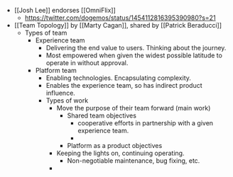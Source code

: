 - [[Josh Lee]] endorses [[OmniFlix]]
    - https://twitter.com/dogemos/status/1454112816395390980?s=21
- [[Team Topology]] by [[Marty Cagan]], shared by [[Patrick Beraducci]]
    - Types of team
        - Experience team
            - Delivering the end value to users. Thinking about the journey.
            - Most empowered when given the widest possible latitude to operate in without approval.
        - Platform team
            - Enabling technologies. Encapsulating complexity.
            - Enables the experience team, so has indirect product influence.
            - Types of work
                - Move the purpose of their team forward (main work)
                    - Shared team objectives
                        - cooperative efforts in partnership with a given experience team.
                        - 
                    - Platform as a product objectives
                - Keeping the lights on, continuing operating.
                    - Non-negotiable maintenance, bug fixing, etc.
                - 
